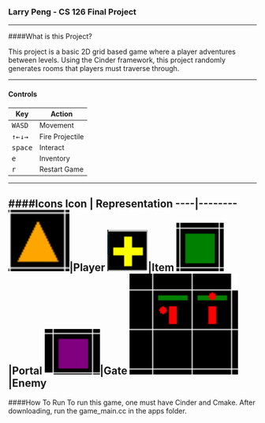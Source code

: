 ### Larry Peng - CS 126 Final Project

---

####What is this Project?

This project is a basic 2D grid based game where a player adventures between levels.
Using the Cinder framework, this project randomly generates rooms that players must traverse through. 

---

#### Controls

Key | Action
----|--------
<kbd>W</kbd><kbd>A</kbd><kbd>S</kbd><kbd>D</kbd>|Movement
<kbd>&#8593;</kbd><kbd>&#8592;</kbd><kbd>&#8595;</kbd><kbd>&#8594;</kbd>|Fire Projectile
<kbd>space</kbd>|Interact
<kbd>e</kbd>|Inventory
<kbd>r</kbd>|Restart Game
---
####Icons
Icon | Representation
----|--------
![player](/readme_images/player.png)|Player
![item](/readme_images/item.png)|Item
![portal](/readme_images/portal.png)|Portal
![gate](/readme_images/gate.png)|Gate
![enemy](/readme_images/enemy.png)|Enemy
---
####How To Run
To run this game, one must have Cinder and Cmake.
After downloading, run the game_main.cc in the apps folder.


